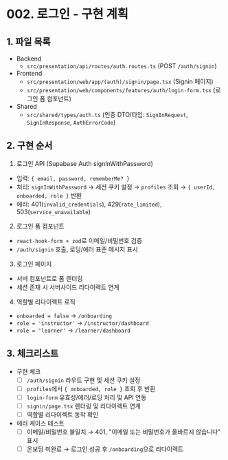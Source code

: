 # 002. 로그인 - 구현 계획

## 1. 파일 목록
- Backend
  - `src/presentation/api/routes/auth.routes.ts` (POST `/auth/signin`)
- Frontend
  - `src/presentation/web/app/(auth)/signin/page.tsx` (Signin 페이지)
  - `src/presentation/web/components/features/auth/login-form.tsx` (로그인 폼 컴포넌트)
- Shared
  - `src/shared/types/auth.ts` (인증 DTO/타입: `SignInRequest`, `SignInResponse`, `AuthErrorCode`)

## 2. 구현 순서
1) 로그인 API (Supabase Auth signInWithPassword)
- 입력: `{ email, password, rememberMe? }`
- 처리: `signInWithPassword` → 세션 쿠키 설정 → `profiles` 조회 → `{ userId, onboarded, role }` 반환
- 에러: 401(`invalid_credentials`), 429(`rate_limited`), 503(`service_unavailable`)

2) 로그인 폼 컴포넌트
- `react-hook-form + zod`로 이메일/비밀번호 검증
- `/auth/signin` 호출, 로딩/에러 표준 메시지 표시

3) 로그인 페이지
- 서버 컴포넌트로 폼 렌더링
- 세션 존재 시 서버사이드 리다이렉트 연계

4) 역할별 리다이렉트 로직
- `onboarded = false` → `/onboarding`
- `role = 'instructor'` → `/instructor/dashboard`
- `role = 'learner'` → `/learner/dashboard`

## 3. 체크리스트
- 구현 체크
  - [ ] `/auth/signin` 라우트 구현 및 세션 쿠키 설정
  - [ ] `profiles`에서 `{ onboarded, role }` 조회 후 반환
  - [ ] `login-form` 유효성/에러/로딩 처리 및 API 연동
  - [ ] `signin/page.tsx` 렌더링 및 리다이렉트 연계
  - [ ] 역할별 리다이렉트 동작 확인

- 에러 케이스 테스트
  - [ ] 이메일/비밀번호 불일치 → 401, "이메일 또는 비밀번호가 올바르지 않습니다" 표시
  - [ ] 온보딩 미완료 → 로그인 성공 후 `/onboarding`으로 리다이렉트
